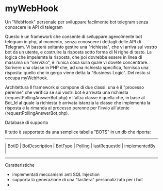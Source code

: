 # myWebHook
Un "WebHook" personale per sviluppare facilmente bot telegram senza conoscere le API di telegram

Questo è un framework che consente di sviluppare agevolmente bot telegram in php, al momento, senza conoscere i dettagli delle API di Telegram. Vi basterà soltanto gestire una "richiesta", che vi arriva sul vostro bot da un utente, e costruire la risposta sotto forma di N righe di testo. La logica che impelemta la risposta, che poi dovrebbe essere in linea di massima un "servizio", è l'unica cosa sulla quale vi dovete concentrare. Scrivere una classe in PHP che, ad una richiesta specifica, fornisca una risposta: quello che in gergo viene detta la "Business Logic". Del resto si occupa myWebHook.

Architettura
Il framework si compone di due classi: una è il "processo perenne" che verifica se sui vostri bot è arrivata una richiesta (requestPollingAnswerBot.php) e l'altra classe è quella che, in base al Bot_Id al quale la richiesta è arrivata istanzia la classe che implementa la risposta e la rimanda al processo perenne per l'invio all'utente (requestPollingAnswerBot.php).



Database di supporto

Il tutto è supportato da una semplice tabella "BOTS" in un db che riporta:

______________________________________________________________________________
| BotID | BotDescription | BotType | Polling | lastRequestId | implementedBy |
______________________________________________________________________________


Caratteristiche
- implementati meccanismi anti SQL Injection 
- supporta la generazione di una "tastiera" personalizzata per i bot
- 
